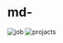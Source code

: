 # md-
![job](https://github.com/Adihang/md-/assets/56463432/7ad2e13f-7001-477d-86f6-cef51fc61878)
![projacts](https://github.com/Adihang/md-/assets/56463432/f53488c5-0fc5-47a4-a8fd-28b803fc05eb)
